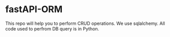 # fastAPI-ORM
This repo will help you to perform CRUD operations.
We use sqlalchemy.
All code used to perfrom DB query is in Python.
